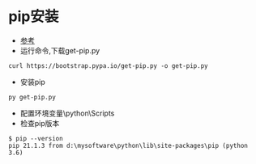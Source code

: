 <!--
 * @Author: joker.zhang
 * @Date: 2021-07-19 15:41:38
 * @LastEditors: joker.zhang
 * @LastEditTime: 2021-07-19 15:50:34
 * @mail: zhanghua7890@163.com
-->
# pip安装
* [参考](https://pip.pypa.io/en/stable/installing/) 
* 运行命令,下载get-pip.py
```
curl https://bootstrap.pypa.io/get-pip.py -o get-pip.py
```
* 安装pip 
```
py get-pip.py 
```
* 配置环境变量\python\Scripts 
* 检查pip版本
```
$ pip --version
pip 21.1.3 from d:\mysoftware\python\lib\site-packages\pip (python 3.6)
```

